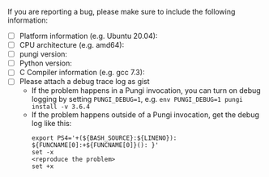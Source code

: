 If you are reporting a bug, please make sure to include the following information:
- [ ] Platform information (e.g. Ubuntu 20.04):
- [ ] CPU architecture (e.g. amd64):
- [ ] pungi version:
- [ ] Python version:
- [ ] C Compiler information (e.g. gcc 7.3): 
- [ ] Please attach a debug trace log as gist
  * If the problem happens in a Pungi invocation, you can turn on debug logging by setting `PUNGI_DEBUG=1`, e.g. `env PUNGI_DEBUG=1 pungi install -v 3.6.4`
  * If the problem happens outside of a Pungi invocation, get the debug log like this:
     ```
     export PS4='+(${BASH_SOURCE}:${LINENO}): ${FUNCNAME[0]:+${FUNCNAME[0]}(): }'
     set -x
     <reproduce the problem>
     set +x
     ```
